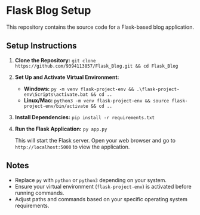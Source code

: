 # Flask Blog Setup

This repository contains the source code for a Flask-based blog application.

## Setup Instructions

1. **Clone the Repository:** `git clone https://github.com/9394113857/Flask_Blog.git && cd Flask_Blog`

2. **Set Up and Activate Virtual Environment:**
   - **Windows:** `py -m venv flask-project-env && .\flask-project-env\Scripts\activate.bat && cd ..`
   - **Linux/Mac:** `python3 -m venv flask-project-env && source flask-project-env/bin/activate && cd ..`

3. **Install Dependencies:** `pip install -r requirements.txt`

4. **Run the Flask Application:** `py app.py`

   This will start the Flask server. Open your web browser and go to `http://localhost:5000` to view the application.

## Notes

- Replace `py` with `python` or `python3` depending on your system.
- Ensure your virtual environment (`flask-project-env`) is activated before running commands.
- Adjust paths and commands based on your specific operating system requirements.
